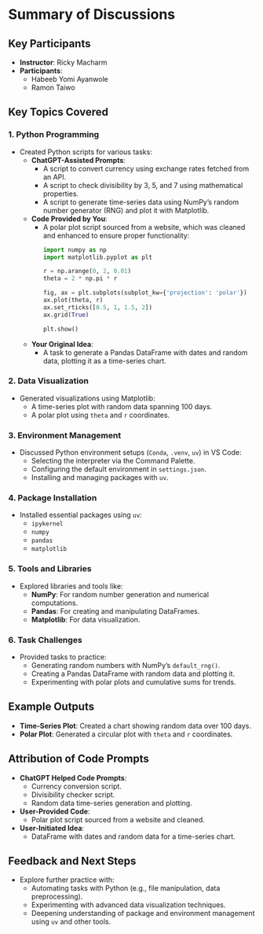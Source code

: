 # Summary of Discussions

## Key Participants
- **Instructor**: Ricky Macharm
- **Participants**: 
  - Habeeb Yomi Ayanwole
  - Ramon Taiwo

## Key Topics Covered

### 1. **Python Programming**
- Created Python scripts for various tasks:
  - **ChatGPT-Assisted Prompts**:
    - A script to convert currency using exchange rates fetched from an API.
    - A script to check divisibility by 3, 5, and 7 using mathematical properties.
    - A script to generate time-series data using NumPy’s random number generator (RNG) and plot it with Matplotlib.
  - **Code Provided by You**:
    - A polar plot script sourced from a website, which was cleaned and enhanced to ensure proper functionality:
      ```python
      import numpy as np
      import matplotlib.pyplot as plt

      r = np.arange(0, 2, 0.01)
      theta = 2 * np.pi * r

      fig, ax = plt.subplots(subplot_kw={'projection': 'polar'})
      ax.plot(theta, r)
      ax.set_rticks([0.5, 1, 1.5, 2])
      ax.grid(True)

      plt.show()
      ```
  - **Your Original Idea**:
    - A task to generate a Pandas DataFrame with dates and random data, plotting it as a time-series chart.

### 2. **Data Visualization**
- Generated visualizations using Matplotlib:
  - A time-series plot with random data spanning 100 days.
  - A polar plot using `theta` and `r` coordinates.

### 3. **Environment Management**
- Discussed Python environment setups (`Conda`, `.venv`, `uv`) in VS Code:
  - Selecting the interpreter via the Command Palette.
  - Configuring the default environment in `settings.json`.
  - Installing and managing packages with `uv`.

### 4. **Package Installation**
- Installed essential packages using `uv`:
  - `ipykernel`
  - `numpy`
  - `pandas`
  - `matplotlib`

### 5. **Tools and Libraries**
- Explored libraries and tools like:
  - **NumPy**: For random number generation and numerical computations.
  - **Pandas**: For creating and manipulating DataFrames.
  - **Matplotlib**: For data visualization.

### 6. **Task Challenges**
- Provided tasks to practice:
  - Generating random numbers with NumPy’s `default_rng()`.
  - Creating a Pandas DataFrame with random data and plotting it.
  - Experimenting with polar plots and cumulative sums for trends.

## Example Outputs
- **Time-Series Plot**: Created a chart showing random data over 100 days.
- **Polar Plot**: Generated a circular plot with `theta` and `r` coordinates.

## Attribution of Code Prompts
- **ChatGPT Helped Code Prompts**:
  - Currency conversion script.
  - Divisibility checker script.
  - Random data time-series generation and plotting.
- **User-Provided Code**:
  - Polar plot script sourced from a website and cleaned.
- **User-Initiated Idea**:
  - DataFrame with dates and random data for a time-series chart.

## Feedback and Next Steps
- Explore further practice with:
  - Automating tasks with Python (e.g., file manipulation, data preprocessing).
  - Experimenting with advanced data visualization techniques.
  - Deepening understanding of package and environment management using `uv` and other tools.
